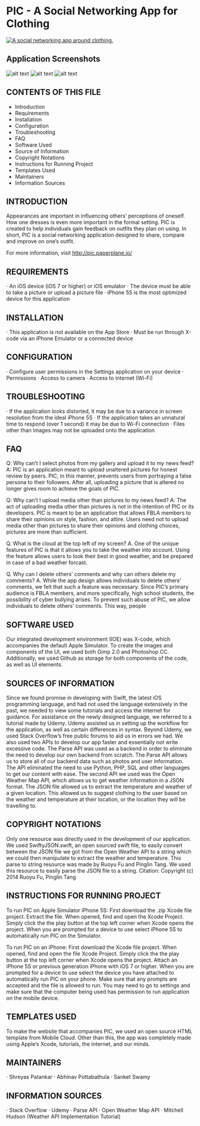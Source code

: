 # PIC - A Social Networking App for Clothing

[![A social networking app around clothing.](http://img.youtube.com/vi/Pdv6FCOwe1o/0.jpg)](http://www.youtube.com/watch?v=Pdv6FCOwe1o "PIC")


## Application Screenshots
![alt text](https://github.com/abhinavpottabathula/CrewAppDev/blob/master/resources/readme_pics/1.png?raw=true)
![alt text](https://github.com/abhinavpottabathula/CrewAppDev/blob/master/resources/readme_pics/2.png?raw=true)
![alt text](https://github.com/abhinavpottabathula/CrewAppDev/blob/master/resources/readme_pics/3.png?raw=true)

CONTENTS OF THIS FILE
---------------------
 * Introduction
 * Requirements
 * Installation
 * Configuration
 * Troubleshooting
 * FAQ
 * Software Used
 * Source of Information
 * Copyright Notations
 * Instructions for Running Project
 * Templates Used
 * Maintainers
 * Information Sources

INTRODUCTION
------------
Appearances are important in influencing others’ perceptions of oneself. How one dresses is even more important in the formal setting. PIC is created to help individuals gain 
feedback on outfits they plan on using. In short, PIC is a social networking application designed to share, compare and improve on one’s outfit.
 
For more information, visit http://pic.paperplane.io/

REQUIREMENTS
------------
·      An iOS device (iOS 7 or higher) or iOS emulator
·      The device must be able to take a picture or upload a picture file
·      iPhone 5S is the most optimized device for this application
 
INSTALLATION
------------
·      This application is not available on the App Store
·      Must be run through X-code via an iPhone Emulator or a connected device
 
CONFIGURATION
-------------
·      Configure user permissions in the Settings application on your device
·      Permissions
	·      Access to camera
	·      Access to internet (Wi-Fi)
 
TROUBLESHOOTING
---------------
·      If the application looks distorted, it may be due to a variance in screen resolution from the ideal iPhone 5S
·      If the application takes an unnatural time to respond (over 1 second) it may be due to Wi-Fi connection
·      Files other than images may not be uploaded onto the application
 
FAQ
---
Q: Why can’t I select photos from my gallery and upload it to my news feed?
A: PIC is an application meant to upload unaltered pictures for honest review by peers. PIC, in this manner, prevents users from portraying a false persona to their followers. 
   After all, uploading a picture that is altered no longer gives room to achieve the goals of PIC.
 
Q: Why can’t I upload media other than pictures to my news feed?
A: The act of uploading media other than pictures is not in the intention of PIC or its developers. PIC is meant to be an application that allows FBLA members to share their opinions on 
   style, fashion, and attire. Users need not to upload media other than pictures to share their opinions and clothing choices, pictures are more than sufficient.

Q. What is the cloud at the top left of my screen?
A. One of the unique features of PIC is that it allows you to take the weather into account. Using the feature allows users to look their best in good weather, and be prepared in case of 
   a bad weather forcast.

Q. Why can I delete others’ comments and why can others delete my comments?
A. While the app design allows individuals to delete others’ comments, we felt that such a feature was necessary. Since PIC’s primary audience is FBLA members, and more specifically, high 
   school students, the possibility of cyber bullying arises. To prevent such abuse of PIC, we allow individuals to delete others’ comments. This way, people 
 
SOFTWARE USED
-------------
Our integrated development environment (IOE) was X-code, which accompanies the default Apple Simulator. To create the images and components of the UI, we used both Gimp 2.0 and 
Photoshop CC. Additionally, we used Github as storage for both components of the code, as well as UI elements.

SOURCES OF INFORMATION
----------------------
Since we found promise in developing with Swift, the latest iOS programming language, and had not used the language extensively in the past, we needed to view some tutorials and access 
the internet for guidance. For assistance on the newly designed language, we referred to a tutorial made by Udemy. Udemy assisted us in setting up the workflow for the application, as 
well as certain differences in syntax. Beyond Udemy, we used Stack Overflow’s free public forums to aid us in errors we had. We also used two APIs to develop our app faster and 
essentially not write excessive code. The Parse API was used as a backend in order to eliminate the need to develop our own backend from scratch. The Parse API allows us to store all of 
our backend data such as photos and user information. The API eliminated the need to use Python, PHP, SQL and other languages to get our content with ease. The second API we used was the 
Open Weather Map API, which allows us to get weather information in a JSON format. The JSON file allowed us to extract the temperature and weather of a given location. This allowed us to 
suggest clothing to the user based on the weather and temperature at their location, or the location they will be travelling to.

COPYRIGHT NOTATIONS
-------------------
Only one resource was directly used in the development of our application. We used SwiftyJSON.swift, an open sourced swift file, to easily convert between the JSON file we got from the 
Open Weather API to a string which we could then manipulate to extract the weather and temperature. This parse to string resource was made by Ruoyu Fu and Pinglin Tang. We used this 
resource to easily parse the JSON file to a string.
Citation:
Copyright (c) 2014 Ruoyu Fu, Pinglin Tang

INSTRUCTIONS FOR RUNNING PROJECT
--------------------------------
To run PIC on Apple Simulator iPhone 5S:
First download the .zip Xcode file project. Extract the file. When opened, find and open the Xcode Project. Simply click the the play button at the top left corner when Xcode opens the 
project. When you are prompted for a device to use select iPhone 5S to automatically run PIC on the Simulator.

To run PIC on an iPhone:
First download the Xcode file project. When opened, find and open the file Xcode Project. Simply click the the play button at the top left corner when Xcode opens the project. Attach an 
iPhone 5S or previous generation iPhone with iOS 7 or higher. When you are prompted for a device to use select the device you have attached to automatically run PIC on your phone. Make 
sure that any prompts are accepted and the file is allowed to run. You may need to go to settings and make sure that the computer being used has permission to run application on the 
mobile device.

TEMPLATES USED
---------------
To make the website that accompanies PIC, we used an open source HTML template from Mobile Cloud. Other than this, the app was completely made using Apple’s Xcode, tutorials, the 
internet, and our minds.

MAINTAINERS
-----------
·      Shreyas Patankar
·      Abhinav Pottabathula
·      Sanket Swamy
 
INFORMATION SOURCES
-------------------
·      Stack Overflow
·      Udemy
·      Parse API
·      Open Weather Map API
·      Mitchell Hudson (Weather API Implementation Tutorial)


